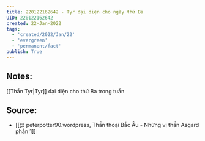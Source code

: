 ```yaml
---
title: 220122162642 - Tyr đại diện cho ngày thứ Ba
UID: 220122162642
created: 22-Jan-2022
tags:
  - 'created/2022/Jan/22'
  - 'evergreen'
  - 'permanent/fact'
publish: True
---
```

## Notes:
[[Thần Tyr|Tyr]] đại diện cho thứ Ba trong tuần

## Source:
- [[@ peterpotter90.wordpress, Thần thoại Bắc Âu - Những vị thần Asgard phần 1]]


